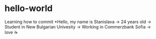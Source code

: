 # hello-world
Learning how to commit
*Hello, my name is Stanislava
-> 24 years old
-> Student in New Bulgarian Univesity
-> Working in Commerzbank Sofia
-> love ☕

